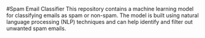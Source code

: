#Spam Email Classifier
This repository contains a machine learning model for classifying emails as spam or non-spam. 
The model is built using natural language processing (NLP) techniques and can help identify and filter out unwanted spam emails.
